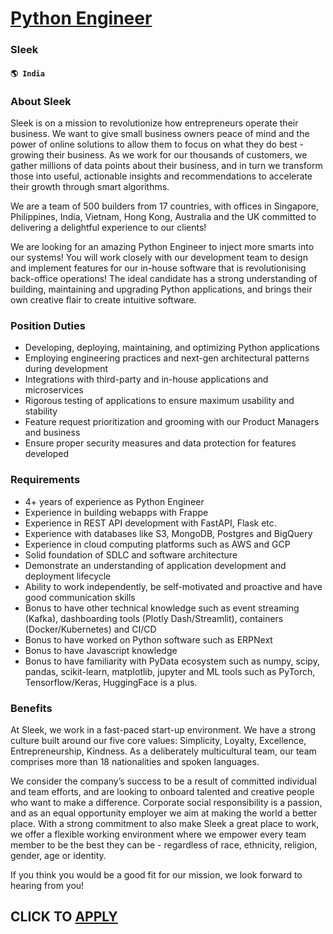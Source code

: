 # [Python Engineer](https://www.remotewlb.com/apply/python-engineer-58531)  
### Sleek  
#### `🌎 India`  

### About Sleek  

Sleek is on a mission to revolutionize how entrepreneurs operate their business. We want to give small business owners peace of mind and the power of online solutions to allow them to focus on what they do best - growing their business. As we work for our thousands of customers, we gather millions of data points about their business, and in turn we transform those into useful, actionable insights and recommendations to accelerate their growth through smart algorithms.

We are a team of 500 builders from 17 countries, with offices in Singapore, Philippines, India, Vietnam, Hong Kong, Australia and the UK committed to delivering a delightful experience to our clients!

We are looking for an amazing Python Engineer to inject more smarts into our systems! You will work closely with our development team to design and implement features for our in-house software that is revolutionising back-office operations! The ideal candidate has a strong understanding of building, maintaining and upgrading Python applications, and brings their own creative flair to create intuitive software.

### Position Duties

  * Developing, deploying, maintaining, and optimizing Python applications
  * Employing engineering practices and next-gen architectural patterns during development
  * Integrations with third-party and in-house applications and microservices
  * Rigorous testing of applications to ensure maximum usability and stability
  * Feature request prioritization and grooming with our Product Managers and business
  * Ensure proper security measures and data protection for features developed

### Requirements

  * 4+ years of experience as Python Engineer
  * Experience in building webapps with Frappe
  * Experience in REST API development with FastAPI, Flask etc.
  * Experience with databases like S3, MongoDB, Postgres and BigQuery
  * Experience in cloud computing platforms such as AWS and GCP
  * Solid foundation of SDLC and software architecture
  * Demonstrate an understanding of application development and deployment lifecycle
  * Ability to work independently, be self-motivated and proactive and have good communication skills
  * Bonus to have other technical knowledge such as event streaming (Kafka), dashboarding tools (Plotly Dash/Streamlit), containers (Docker/Kubernetes) and CI/CD
  * Bonus to have worked on Python software such as ERPNext
  * Bonus to have Javascript knowledge
  * Bonus to have familiarity with PyData ecosystem such as numpy, scipy, pandas, scikit-learn, matplotlib, jupyter and ML tools such as PyTorch, Tensorflow/Keras, HuggingFace is a plus.

### Benefits

At Sleek, we work in a fast-paced start-up environment. We have a strong culture built around our five core values: Simplicity, Loyalty, Excellence, Entrepreneurship, Kindness. As a deliberately multicultural team, our team comprises more than 18 nationalities and spoken languages.

We consider the company’s success to be a result of committed individual and team efforts, and are looking to onboard talented and creative people who want to make a difference. Corporate social responsibility is a passion, and as an equal opportunity employer we aim at making the world a better place. With a strong commitment to also make Sleek a great place to work, we offer a flexible working environment where we empower every team member to be the best they can be - regardless of race, ethnicity, religion, gender, age or identity.

If you think you would be a good fit for our mission, we look forward to hearing from you!

  
## CLICK TO [APPLY](https://www.remotewlb.com/apply/python-engineer-58531)

